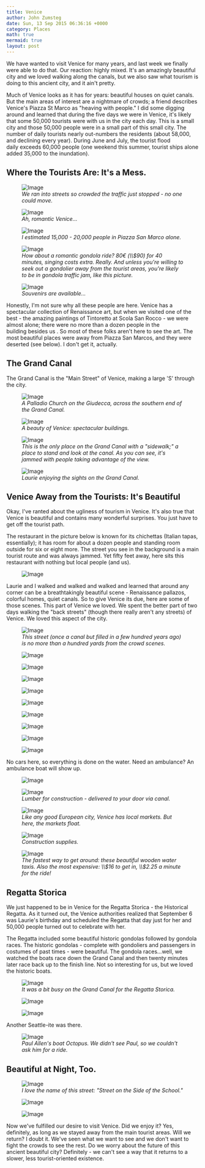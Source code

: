 ```yaml
---
title: Venice
author: John Zumsteg
date: Sun, 13 Sep 2015 06:36:16 +0000
category: Places
math: true
mermaid: true
layout: post
---
```

We have wanted to visit Venice for many years, and last week we finally were able to do that. Our reaction: highly mixed. It's an amazingly beautiful city and we loved walking along the canals, but we also saw what tourism is doing to this ancient city, and it ain't pretty.

Much of Venice looks as it has for years: beautiful houses on quiet canals. But the main areas of interest are a nightmare of crowds; a friend describes Venice's Piazza St Marco as "heaving with people." I did some digging around and learned that during the five days we were in Venice, it's likely that some 50,000 tourists were with us in the city each day. This is a small city and those 50,000 people were in a small part of this small city. The number of daily tourists nearly out-numbers the residents (about 58,000, and declining every year). During June and July, the tourist flood daily exceeds 60,000 people (one weekend this summer, tourist ships alone added 35,000 to the inundation).
<h2>Where the Tourists Are: It's a Mess.</h2>
<figure class = "portrait">
	<img src="{{"/assets/images/2015/09/Venice-crowds-1.jpg" | prepend: site.baseurl | prepend: site.url }}" alt="Image" />
	<figcaption><em>We ran into streets so crowded the traffic just stopped - no one could move.</em></figcaption>
</figure>



<figure class = "landscape">
	<img src="{{"/assets/images/2015/09/Venice-crowds-2.jpg" | prepend: site.baseurl | prepend: site.url }}" alt="Image" />
	<figcaption><em>Ah, romantic Venice...</em></figcaption>
</figure>



<figure class = "landscape">
	<img src="{{"/assets/images/2015/09/Venice-crowds-3.jpg" | prepend: site.baseurl | prepend: site.url }}" alt="Image" />
	<figcaption><em>I estimated 15,000 - 20,000 people in Piazza San Marco alone.</em></figcaption>
</figure>



<figure class = "portrait">
	<img src="{{"/assets/images/2015/09/Venice-crowds-4.jpg" | prepend: site.baseurl | prepend: site.url }}" alt="Image" />
	<figcaption><em>How about a romantic gondola ride? 80€ (\\$90) for 40 minutes, singing costs extra. Really. And unless you're willing to seek out a gondolier away from the tourist areas, you're likely to be in gondola traffic jam, like this picture.</em></figcaption>
</figure>



<figure class = "landscape">
	<img src="{{"/assets/images/2015/09/DSC09113.jpg" | prepend: site.baseurl | prepend: site.url }}" alt="Image" />
	<figcaption><em>Souvenirs are available...</em></figcaption>
</figure>



Honestly, I'm not sure why all these people are here. Venice has a spectacular collection of Renaissance art, but when we visited one of the best - the amazing paintings of Tintoretto at Scola San Rocco - we were almost alone; there were no more than a dozen people in the building besides us . So most of these folks aren't here to see the art. The most beautiful places were away from Piazza San Marcos, and they were deserted (see below). I don't get it, actually.
<h2>The Grand Canal</h2>
The Grand Canal is the "Main Street" of Venice, making a large 'S' through the city.

<figure class = "landscape">
	<img src="{{"/assets/images/2015/09/DSC08913.jpg" | prepend: site.baseurl | prepend: site.url }}" alt="Image" />
	<figcaption><em>A Palladio Church on the Giudecca, across the southern end of the Grand Canal.</em></figcaption>
</figure>



<figure class = "landscape">
	<img src="{{"/assets/images/2015/09/DSC08926.jpg" | prepend: site.baseurl | prepend: site.url }}" alt="Image" />
	<figcaption><em>A beauty of Venice: spectacular buildings.</em></figcaption>
</figure>



<figure class = "landscape">
	<img src="{{"/assets/images/2015/09/DSC08879.jpg" | prepend: site.baseurl | prepend: site.url }}" alt="Image" />
	<figcaption><em>This is the only place on the Grand Canal with a "sidewalk;" a place to stand and look at the canal. As you can see, it's jammed with people taking advantage of the view.</em></figcaption>
</figure>



<figure class = "portrait">
	<img src="{{"/assets/images/2015/09/DSC08872.jpg" | prepend: site.baseurl | prepend: site.url }}" alt="Image" />
	<figcaption><em>Laurie enjoying the sights on the Grand Canal.</em></figcaption>
</figure>


<h2>Venice Away from the Tourists: It's Beautiful</h2>
Okay, I've ranted about the ugliness of tourism in Venice. It's also true that Venice is beautiful and contains many wonderful surprises. You just have to get off the tourist path.

The restaurant in the picture below is known for its chichettas (Italian tapas, essentially); it has room for about a dozen people and standing room outside for six or eight more. The street you see in the background is a main tourist route and was always jammed. Yet fifty feet away, here sits this restaurant with nothing but local people (and us).

<figure class = "portrait">
	<img src="{{"/assets/images/2015/09/DSC09115.jpg" | prepend: site.baseurl | prepend: site.url }}" alt="Image" />
	<figcaption></figcaption>
</figure>



Laurie and I walked and walked and walked and learned that around any corner can be a breathtakingly beautiful scene - Renaissance pallazos, colorful homes, quiet canals. So to give Venice its due, here are some of those scenes. This part of Venice we loved.
We spent the better part of two days walking the "back streets" (though there really aren't any streets) of Venice. We loved this aspect of the city.

<figure class = "landscape">
	<img src="{{"/assets/images/2015/09/DSC08984.jpg" | prepend: site.baseurl | prepend: site.url }}" alt="Image" />
	<figcaption><em>This street (once a canal but filled in a few hundred years ago) is no more than a hundred yards from the crowd scenes.</em></figcaption>
</figure>



<figure class = "portrait">
	<img src="{{"/assets/images/2015/09/DSC09111.jpg" | prepend: site.baseurl | prepend: site.url }}" alt="Image" />
	<figcaption></figcaption>
</figure>

 <figure class = "portrait">
	<img src="{{"/assets/images/2015/09/DSC09022.jpg" | prepend: site.baseurl | prepend: site.url }}" alt="Image" />
	<figcaption></figcaption>
</figure>

 <figure class = "portrait">
	<img src="{{"/assets/images/2015/09/DSC09003.jpg" | prepend: site.baseurl | prepend: site.url }}" alt="Image" />
	<figcaption></figcaption>
</figure>

 <figure class = "portrait">
	<img src="{{"/assets/images/2015/09/DSC08999.jpg" | prepend: site.baseurl | prepend: site.url }}" alt="Image" />
	<figcaption></figcaption>
</figure>

 <figure class = "landscape">
	<img src="{{"/assets/images/2015/09/DSC08972.jpg" | prepend: site.baseurl | prepend: site.url }}" alt="Image" />
	<figcaption></figcaption>
</figure>

 <figure class = "portrait">
	<img src="{{"/assets/images/2015/09/DSC08900.jpg" | prepend: site.baseurl | prepend: site.url }}" alt="Image" />
	<figcaption></figcaption>
</figure>

 <figure class = "portrait">
	<img src="{{"/assets/images/2015/09/DSC08862.jpg" | prepend: site.baseurl | prepend: site.url }}" alt="Image" />
	<figcaption></figcaption>
</figure>

 <figure class = "portrait">
	<img src="{{"/assets/images/2015/09/DSC08851.jpg" | prepend: site.baseurl | prepend: site.url }}" alt="Image" />
	<figcaption></figcaption>
</figure>

 <figure class = "landscape">
	<img src="{{"/assets/images/2015/09/DSC08850.jpg" | prepend: site.baseurl | prepend: site.url }}" alt="Image" />
	<figcaption></figcaption>
</figure>



No cars here, so everything is done on the water. Need an ambulance? An ambulance boat will show up.

<figure class = "landscape">
	<img src="{{"/assets/images/2015/09/DSC09018.jpg" | prepend: site.baseurl | prepend: site.url }}" alt="Image" />
	<figcaption></figcaption>
</figure>



<figure class = "landscape">
	<img src="{{"/assets/images/2015/09/DSC09107.jpg" | prepend: site.baseurl | prepend: site.url }}" alt="Image" />
	<figcaption><em>Lumber for construction - delivered to your door via canal.</em></figcaption>
</figure>



<figure class = "landscape">
	<img src="{{"/assets/images/2015/09/DSC08969.jpg" | prepend: site.baseurl | prepend: site.url }}" alt="Image" />
	<figcaption><em>Like any good European city, Venice has local markets. But here, the markets float.</em></figcaption>
</figure>



<figure class = "landscape">
	<img src="{{"/assets/images/2015/09/DSC08970.jpg" | prepend: site.baseurl | prepend: site.url }}" alt="Image" />
	<figcaption><em>Construction supplies.</em></figcaption>
</figure>



<figure class = "landscape">
	<img src="{{"/assets/images/2015/09/DSC08875.jpg" | prepend: site.baseurl | prepend: site.url }}" alt="Image" />
	<figcaption><em>The fastest way to get around: these beautiful wooden water taxis. Also the most expensive: \\$16 to get in, \\$2.25 a minute for the ride!</em></figcaption>
</figure>


<h2>Regatta Storica</h2>
We just happened to be in Venice for the Regatta Storica - the Historical Regatta. As it turned out, the Venice authorities realized that September 6 was Laurie's birthday and scheduled the Regatta that day just for her and 50,000 people turned out to celebrate with her.

The Regatta included some beautiful historic gondolas followed by gondola races. The historic gondolas - complete with gondoliers and passengers in costumes of past times - were beautiful. The gondola races...well, we watched the boats race down the Grand Canal and then twenty minutes later race back up to the finish line. Not so interesting for us, but we loved the historic boats.

<figure class = "landscape">
	<img src="{{"/assets/images/2015/09/DSC08894.jpg" | prepend: site.baseurl | prepend: site.url }}" alt="Image" />
	<figcaption><em>It was a bit busy on the Grand Canal for the Regatta Storica.</em></figcaption>
</figure>



<figure class = "landscape">
	<img src="{{"/assets/images/2015/09/DSC08910.jpg" | prepend: site.baseurl | prepend: site.url }}" alt="Image" />
	<figcaption></figcaption>
</figure>

 <figure class = "landscape">
	<img src="{{"/assets/images/2015/09/DSC08892.jpg" | prepend: site.baseurl | prepend: site.url }}" alt="Image" />
	<figcaption></figcaption>
</figure>



Another Seattle-ite was there.

<figure class = "landscape">
	<img src="{{"/assets/images/2015/09/DSC08993.jpg" | prepend: site.baseurl | prepend: site.url }}" alt="Image" />
	<figcaption><em>Paul Allen's boat Octopus. We didn't see Paul, so we couldn't ask him for a ride.</em></figcaption>
</figure>


<h2>Beautiful at Night, Too.</h2>
<figure class = "landscape">
	<img src="{{"/assets/images/2015/09/DSC09046.jpg" | prepend: site.baseurl | prepend: site.url }}" alt="Image" />
	<figcaption><em>I love the name of this street: "Street on the Side of the School."</em></figcaption>
</figure>



<figure class = "landscape">
	<img src="{{"/assets/images/2015/09/DSC09043.jpg" | prepend: site.baseurl | prepend: site.url }}" alt="Image" />
	<figcaption></figcaption>
</figure>

 <figure class = "landscape">
	<img src="{{"/assets/images/2015/09/DSC09067.jpg" | prepend: site.baseurl | prepend: site.url }}" alt="Image" />
	<figcaption></figcaption>
</figure>



Now we've fulfilled our desire to visit Venice. Did we enjoy it? Yes, definitely, as long as we stayed away from the main tourist areas. Will we return? I doubt it. We've seen what we want to see and we don't want to fight the crowds to see the rest. Do we worry about the future of this ancient beautiful city? Definitely - we can't see a way that it returns to a slower, less tourist-oriented existence.

&nbsp;

&nbsp;

&nbsp;
